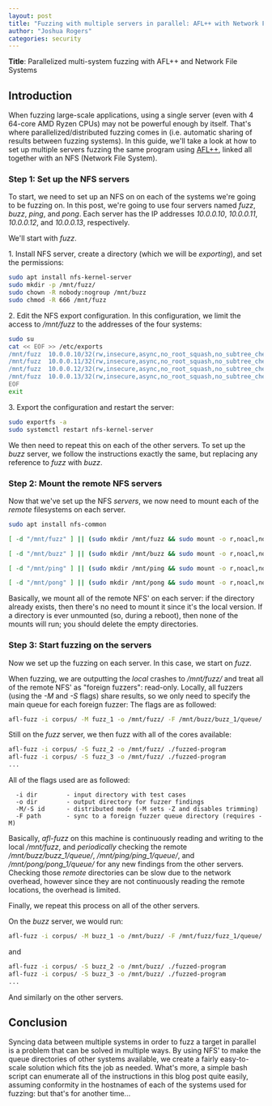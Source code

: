 ```yaml
---
layout: post
title: "Fuzzing with multiple servers in parallel: AFL++ with Network File Systems"
author: "Joshua Rogers"
categories: security
---
```



**Title**: Parallelized multi-system fuzzing with AFL++ and Network File Systems

## Introduction 
When fuzzing large-scale applications, using a single server (even with 4 64-core AMD Ryzen CPUs) may not be powerful enough by itself. That's where parallelized/distributed fuzzing comes in (i.e. automatic sharing of results between fuzzing systems). In this guide, we'll take a look at how to set up multiple servers fuzzing the same program using [AFL++](https://github.com/AFLplusplus/AFLplusplus), linked all together with an NFS (Network File System).

### Step 1: Set up the NFS servers
To start, we need to set up an NFS on on each of the systems we're going to be fuzzing on. In this post, we're going to use four servers named _fuzz_, _buzz_, _ping_, and _pong_. Each server has the IP addresses _10.0.0.10_, _10.0.0.11_, _10.0.0.12_, and _10.0.0.13_, respectively.

We'll start with _fuzz_.

1\. Install NFS server, create a directory (which we will be _exporting_), and set the permissions:
```bash
sudo apt install nfs-kernel-server
sudo mkdir -p /mnt/fuzz/
sudo chown -R nobody:nogroup /mnt/buzz
sudo chmod -R 666 /mnt/fuzz
```

2\. Edit the NFS export configuration. In this configuration, we limit the access to _/mnt/fuzz_ to the addresses of the four systems:
```bash
sudo su
cat << EOF >> /etc/exports
/mnt/fuzz  10.0.0.10/32(rw,insecure,async,no_root_squash,no_subtree_check)
/mnt/fuzz  10.0.0.11/32(rw,insecure,async,no_root_squash,no_subtree_check)
/mnt/fuzz  10.0.0.12/32(rw,insecure,async,no_root_squash,no_subtree_check)
/mnt/fuzz  10.0.0.13/32(rw,insecure,async,no_root_squash,no_subtree_check)
EOF
exit
```

3\. Export the configuration and restart the server:
```bash
sudo exportfs -a
sudo systemctl restart nfs-kernel-server
```
We then need to repeat this on each of the other servers. To set up the _buzz_ server, we follow the instructions exactly the same, but replacing any reference to _fuzz_ with _buzz_.

### Step 2: Mount the remote NFS servers

Now that we've set up the NFS _servers_, we now need to mount each of the _remote_ filesystems on each server.

```bash
sudo apt install nfs-common

[ -d "/mnt/fuzz" ] || (sudo mkdir /mnt/fuzz && sudo mount -o r,noacl,nocto,nodiratime,noatime,bg,rsize=32768,wsize=32768 10.0.0.10:/mnt/fuzz /mnt/fuzz)

[ -d "/mnt/buzz" ] || (sudo mkdir /mnt/buzz && sudo mount -o r,noacl,nocto,nodiratime,noatime,bg,rsize=32768,wsize=32768 10.0.0.11:/mnt/buzz /mnt/buzz)

[ -d "/mnt/ping" ] || (sudo mkdir /mnt/ping && sudo mount -o r,noacl,nocto,nodiratime,noatime,bg,rsize=32768,wsize=32768 10.0.0.12:/mnt/ping /mnt/ping)

[ -d "/mnt/pong" ] || (sudo mkdir /mnt/pong && sudo mount -o r,noacl,nocto,nodiratime,noatime,bg,rsize=32768,wsize=32768 10.0.0.13:/mnt/pong /mnt/pong)
```

Basically, we mount all of the remote NFS' on each server: if the directory already exists, then there's no need to mount it since it's the local version. If a directory is ever unmounted (so, during a reboot), then none of the mounts will run; you should delete the empty directories.

### Step 3: Start fuzzing on the servers

Now we set up the fuzzing on each server. In this case, we start on _fuzz_. 

When fuzzing, we are outputting the _local_ crashes to _/mnt/fuzz/_ and treat all of the remote NFS' as "foreign fuzzers": read-only. Locally, all fuzzers (using the _-M_ and _-S_ flags) share results, so we only need to specify the main queue for each foreign fuzzer: 
The flags are as followed:
```bash
afl-fuzz -i corpus/ -M fuzz_1 -o /mnt/fuzz/ -F /mnt/buzz/buzz_1/queue/ -F /mnt/ping/ping_1/queue/ -F /mnt/pong/pong_1/queue/ ./fuzzed-program
```
Still on the _fuzz_ server, we then fuzz with all of the cores available:
```bash
afl-fuzz -i corpus/ -S fuzz_2 -o /mnt/fuzz/ ./fuzzed-program
afl-fuzz -i corpus/ -S fuzz_3 -o /mnt/fuzz/ ./fuzzed-program
...
```
All of the flags used are as followed:
```
  -i dir        - input directory with test cases
  -o dir        - output directory for fuzzer findings
  -M/-S id      - distributed mode (-M sets -Z and disables trimming)
  -F path       - sync to a foreign fuzzer queue directory (requires -M)
```

Basically, _afl-fuzz_ on this machine is continuously reading and writing to the local _/mnt/fuzz_, and _periodically_ checking the remote _/mnt/buzz/buzz_1/queue/_, _/mnt/ping/ping_1/queue/_, and _/mnt/pong/pong_1/queue/_ for any new findings from the other servers. Checking those _remote_ directories can be slow due to the network overhead, however since they are not continuously reading the remote locations, the overhead is limited.

Finally, we repeat this process on all of the other servers.

On the _buzz_ server, we would run:
```bash
afl-fuzz -i corpus/ -M buzz_1 -o /mnt/buzz/ -F /mnt/fuzz/fuzz_1/queue/ -F /mnt/ping/ping_1/queue/ -F /mnt/pong/pong_1/queue/ ./fuzzed-program
```
and
```bash
afl-fuzz -i corpus/ -S buzz_2 -o /mnt/buzz/ ./fuzzed-program
afl-fuzz -i corpus/ -S buzz_3 -o /mnt/buzz/ ./fuzzed-program
...
```
And similarly on the other servers.


## Conclusion
Syncing data between multiple systems in order to fuzz a target in parallel is a problem that can be solved in multiple ways. By using NFS' to make the queue directories of other systems available, we create a fairly easy-to-scale solution which fits the job as needed. What's more, a simple bash script can enumerate all of the instructions in this blog post quite easily, assuming conformity in the hostnames of each of the systems used for fuzzing: but that's for another time...
